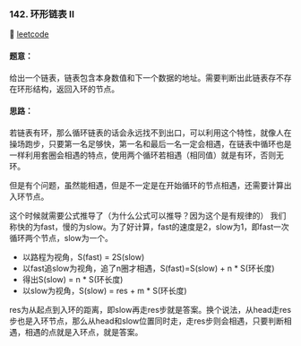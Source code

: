 ### **142. 环形链表 II**
🔗 [leetcode](https://leetcode.cn/problems/linked-list-cycle-ii/)

#### 题意：
给出一个链表，链表包含本身数值和下一个数据的地址。需要判断出此链表存不存在环形结构，返回入环的节点。
#### 思路：
若链表有环，那么循环链表的话会永远找不到出口，可以利用这个特性，就像人在操场跑步，只要第一名足够快，第一名和最后一名一定会相遇，在链表中循环也是一样利用套圈会相遇的特点，使用两个循环若相遇（相同值）就是有环，否则无环。

但是有个问题，虽然能相遇，但是不一定是在开始循环的节点相遇，还需要计算出入环节点。

这个时候就需要公式推导了（为什么公式可以推导？因为这个是有规律的）
我们称快的为fast，慢的为slow。为了好计算，fast的速度是2，slow为1，即fast一次循环两个节点，slow为一个。

- 以路程为视角，S(fast) = 2S(slow)
- 以fast追slow为视角，追了n圈才相遇，S(fast)=S(slow) + n * S(环长度)
- 得出S(slow) = n * S(环长度)
- 以slow为视角，S(slow) = res + m * S(环长度)

res为从起点到入环的距离，即slow再走res步就是答案。换个说法，从head走res步也是入环节点，那么从head和slow位置同时走，走res步则会相遇，只要判断相遇，相遇的点就是入环点，就是答案。